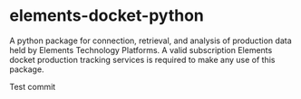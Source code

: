# elements-docket-python
A python package for connection, retrieval, and analysis of production data held by Elements Technology Platforms.  A valid subscription Elements docket production tracking services is required to make any use of this package.

Test commit

